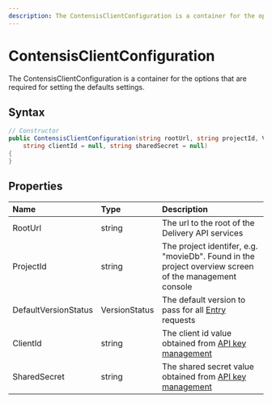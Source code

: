 ```yaml
---
description: The ContensisClientConfiguration is a container for the options that are required for setting the defaults settings. 
---
```

# ContensisClientConfiguration

The ContensisClientConfiguration is a container for the options that are required for setting the defaults settings.

## Syntax

```cs
// Constructor
public ContensisClientConfiguration(string rootUrl, string projectId, VersionStatus defaultVersionStatus = VersionStatus.Published,
    string clientId = null, string sharedSecret = null)
{
}

```

## Properties

| Name | Type | Description |
| :--- | :--- | :---------- |
| RootUrl | string | The url to the root of the Delivery API services |
| ProjectId | string | The project identifer, e.g. "movieDb". Found in the project overview screen of the management console |
| DefaultVersionStatus | VersionStatus | The default version to pass for all [Entry](/model/entry.md) requests |
| ClientId | string | The client id value obtained from [API key management](https://zenhub.zengenti.com/Contensis/11.2/kb/content-types-and-entries/api-keys/api-key-overview.aspx) |
| SharedSecret | string | The shared secret value obtained from [API key management](https://zenhub.zengenti.com/Contensis/11.2/kb/content-types-and-entries/api-keys/api-key-overview.aspx) |
